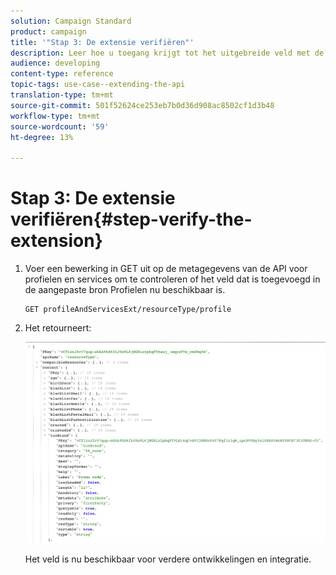 ```yaml
---
solution: Campaign Standard
product: campaign
title: '"Stap 3: De extensie verifiëren"'
description: Leer hoe u toegang krijgt tot het uitgebreide veld met de rest-API.
audience: developing
content-type: reference
topic-tags: use-case--extending-the-api
translation-type: tm+mt
source-git-commit: 501f52624ce253eb7b0d36d908ac8502cf1d3b48
workflow-type: tm+mt
source-wordcount: '59'
ht-degree: 13%

---
```



# Stap 3: De extensie verifiëren{#step-verify-the-extension}

1. Voer een bewerking in GET uit op de metagegevens van de API voor profielen en services om te controleren of het veld dat is toegevoegd in de aangepaste bron Profielen nu beschikbaar is.

   ```
   GET profileAndServicesExt/resourceType/profile
   ```

1. Het retourneert:

   ![](assets/extendpandsapiview.png)

   Het veld is nu beschikbaar voor verdere ontwikkelingen en integratie.

